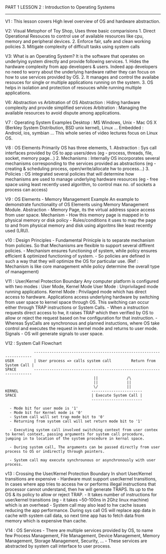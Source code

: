 PART 1 LESSON 2 : Introduction to Operating Systems
***************************************************
V1 : This lesson covers High level overview of OS and hardware abstraction.

V2: Visual Metophor of Toy Shop, Uses three basic comparisions
    1. Direct Operational Resouces to control use of available resources like cpu, memory and peripheral devices.
    2. Enforce fair, safe and clean working policies
    3. Mitigate complexity of difficult tasks using system calls

V3: What is an Operating System?
    It is the software that operates on underlying system directly and provide following services.
    1. Hides the hardware complexity from app developers & users. Indeed app developers no need to worry about the underlying hardware rather they can focus on how to use services provided by OS.
    2. It manages and control the availabe resouces for single or multiple applications running on the system.
    3. OS helps in isolation and protection of resouces while running multiple applications. 

V6: Abstraction vs Arbitration of OS
    Abstraction : Hiding hardware complexity and provide simplified services
    Arbitration : Managing the available resources to avoid dispute among applications.

V7 : Operating System Examples
     Desktop : MS Windows, Unix - Mac OS X (Berkley System Distribution, BSD unix kernel), Linux ...
     Embedded : Android, ios, symbian ...
     This whole series of video lectures focus on Linux OS. 

V8 : OS Elements
	 Primarily OS has three elements, 
	 1. Abstraction : Sys call interfaces provided by OS to app users/devs (eg - process, threads, file, socket, memory page...)
	 2. Mechanisms : Internally OS incorporates several mechanisms corresponding to the services provided as abstractions (eg - creating & scheduling process, open/write/allocate hw to process...)
	 3. Policies : OS integrated several policies that will determine how mechanisms are used to manage underlying hardware resources (eg - free space using least recently used algorithm, to control max no. of sockets a process can access)

V9 : OS Elements - Memory Management Example
	 An example to demonstrate functionality of OS Elements using Memory Management Module.
	 	Abstraction - Memory Page, its the virtual address space access from user space.
	 	Mechanism - How this memory page is mapped in to physical memory or disk
	 	policy - Rules/conditions it uses to map the page to and from physical memory and disk using 	algoritms like least recently used (LRU).

v10 : Design Principles
	  - Fundamental Prinicple is to separate mechanism from policies. So that Mechanisms are flexible to support several diffirent policies.
	  - Mechanism ensures functioning of system, while policy ensures efficient & optimized functioning of system.
	  - So policies are defined in such a way that they will optimize the OS for particular use.
	  (Ref : Mechanism is like core management while policy determine the overall type of management)

V11 : User/Kernel Protection Boundary
	  Any computer platform is configured with two modes : User Mode, Kernel Mode
	  User Mode : Unprivilaged mode running applications.
	  Kernel Mode : Privilaged mode which has direct access to hardware. 
	  Applications access underlying hardware by switching from user space to kernel space through OS. This switching can occur either through TRAP instructions or System Calls.
	  	- When a instruction requests direct access to hw, it raises TRAP which then verified by OS to allow or reject the request based on hw configuration for that instruction. 
	  	- Whereas SysCalls are synchronous and planned instuctions, where OS take control and executes the request in kernel mode and returns to user mode.
	  Signals - OS will generate signals to user space.

V12 : System Call Flowchart

			     ---------------------------------------------------------------------
	USER		 | User process => calls system call         Return from System Call |
    SPACE	     --------------------------------------------------------------------- 
			  								||			   /\
			  								||			   ||
			  							    \/             ||
	KERNEL		  						   -----------------------
	SPACE	  							   | Execute System Call |
			  							   -----------------------

      - Mode bit for user mode is '1'
      - Mode bit for Kernel mode is '0'
      - System call will set trap mode bit to '0'
      - Returning from system call will set return mode bit to '1' 

      - Executing system call involved switching context from user contex to kernel context, passing arguments for system call procedure, jumping in to location of the system procedure in kernal space.

      - During system call, The arguments can be passed directly from user process to OS or indirectly through pointers.		

      - System call may execute synchrounous or asynchronously with user process.

v13 : Crossing the User/Kernel Protection Boundary
		In short User/Kernel transitions are expensive
		- Hardware must support user/kernel transitions, In cases where app tries to access hw or performs illegal instructions that processor cannot understand, then hw will generate TRAPS. Its up to the OS & its policy to allow or reject TRAP.
		- It takes number of instructions for user/kernel transitions (eg - it takes ~50-100ns in 2Ghz linux machine) which is an overhead
		- System call may also lead to hw cache issues reducing the app performance. During sys call OS will replace app data in cache with system call data, so next time app has to fetch data from memory which is expensive than cache.

V14 : OS Services
		- There are multiple services provided by OS, to name few
			Process Management,
			File Management,
			Device Management,
			Memory Management,
			Storage Management,
			Security,
			...
		- These services are abstracted by system call interface to user process.
